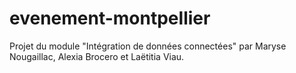 # evenement-montpellier
Projet du module "Intégration de données connectées" par Maryse Nougaillac, Alexia Brocero et Laëtitia Viau.
